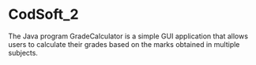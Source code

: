 # CodSoft_2
 The Java program GradeCalculator is a simple GUI application that allows users to calculate their grades based on the marks obtained in multiple subjects.
